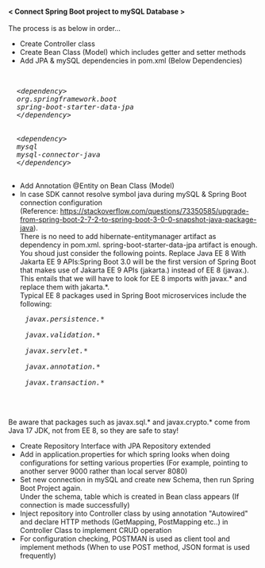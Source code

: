 <b>< Connect Spring Boot project to mySQL Database ></b><br>
<br>
The process is as below in order...
<br>
   - Create Controller class
   - Create Bean Class (Model) which includes getter and setter methods
   - Add JPA & mySQL dependencies in pom.xml (Below Dependencies)
<br>
  <em>
  <pre>
  &#60;dependency&#62;
  <groupId>org.springframework.boot</groupId>
  <artifactId>spring-boot-starter-data-jpa</artifactId>
  &#60;/dependency&#62;
<br>
  &#60;dependency&#62;
  <groupId>mysql</groupId>
  <artifactId>mysql-connector-java</artifactId>
  &#60;/dependency&#62;
  </pre>
</em>

   - Add Annotation @Entity on Bean Class (Model)<br>
   - In case SDK cannot resolve symbol java during mySQL & Spring Boot connection configuration<br>
   (Reference: https://stackoverflow.com/questions/73350585/upgrade-from-spring-boot-2-7-2-to-spring-boot-3-0-0-snapshot-java-package-java).<br> 
   There is no need to add hibernate-entitymanager artifact as dependency in pom.xml.
   spring-boot-starter-data-jpa artifact is enough. You shoud just consider the following points.
   Replace Java EE 8 With Jakarta EE 9 APIs:Spring Boot 3.0 will be the first version of Spring Boot that makes use of Jakarta EE 9 APIs (jakarta.) instead of EE 8 (javax.). This entails that we will have to look for EE 8 imports with javax.* and replace them with jakarta.*. <br>
   Typical EE 8 packages used in Spring Boot microservices include the following:<br>
<em>
<pre>
    javax.persistence.*<br>
    javax.validation.*<br>
    javax.servlet.*<br>
    javax.annotation.*<br>
    javax.transaction.*<br>
    </pre>
</em>

<br> Be aware that packages such as javax.sql.* and javax.crypto.* come from Java 17 JDK, not from EE 8, so they are safe to stay!

   - Create Repository Interface with JPA Repository extended
   - Add in application.properties for which spring looks when doing configurations for setting various properties (For example, pointing to another server 9000 rather than local server 8080)
   - Set new connection in mySQL and create new Schema, then run Spring Boot Project again. <br>
   Under the schema, table which is created in Bean class appears (If connection is made successfully)<br>
   - Inject repository into Controller class by using annotation "Autowired"  and declare HTTP methods (GetMapping, PostMapping etc..) in Controller Class to implement CRUD operation<br>
   - For configuration checking, POSTMAN is used as client tool and implement methods (When to use POST method, JSON format is used frequently)
